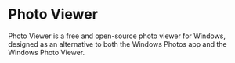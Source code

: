 # **Photo Viewer**
Photo Viewer is a free and open-source photo viewer for Windows, designed as an alternative to both the Windows Photos app and the Windows Photo Viewer.
